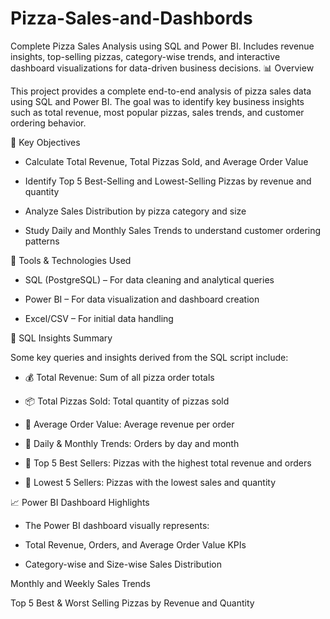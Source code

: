 # Pizza-Sales-and-Dashbords
Complete Pizza Sales Analysis using SQL and Power BI. Includes revenue insights, top-selling pizzas, category-wise trends, and interactive dashboard visualizations for data-driven business decisions. 📊 Overview

This project provides a complete end-to-end analysis of pizza sales data using SQL and Power BI. The goal was to identify key business insights such as total revenue, most popular pizzas, sales trends, and customer ordering behavior.

🧠 Key Objectives

- Calculate Total Revenue, Total Pizzas Sold, and Average Order Value

- Identify Top 5 Best-Selling and Lowest-Selling Pizzas by revenue and quantity

- Analyze Sales Distribution by pizza category and size

- Study Daily and Monthly Sales Trends to understand customer ordering patterns

🧰 Tools & Technologies Used

- SQL (PostgreSQL) – For data cleaning and analytical queries

- Power BI – For data visualization and dashboard creation

- Excel/CSV – For initial data handling

🧾 SQL Insights Summary

Some key queries and insights derived from the SQL script include:

- 💰 Total Revenue: Sum of all pizza order totals

- 📦 Total Pizzas Sold: Total quantity of pizzas sold

- 🧾 Average Order Value: Average revenue per order

- 📅 Daily & Monthly Trends: Orders by day and month

- 🥇 Top 5 Best Sellers: Pizzas with the highest total revenue and orders

- 🧊 Lowest 5 Sellers: Pizzas with the lowest sales and quantity

📈 Power BI Dashboard Highlights

- The Power BI dashboard visually represents:

- Total Revenue, Orders, and Average Order Value KPIs

- Category-wise and Size-wise Sales Distribution

Monthly and Weekly Sales Trends

Top 5 Best & Worst Selling Pizzas by Revenue and Quantity

